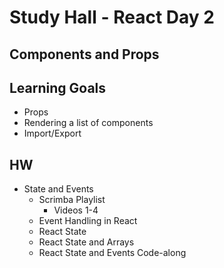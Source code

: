 # Study Hall - React Day 2
## Components and Props

## Learning Goals
- Props
- Rendering a list of components
- Import/Export

## HW

- State and Events
  - Scrimba Playlist
    - Videos 1-4
  - Event Handling in React
  - React State
  - React State and Arrays
  - React State and Events Code-along
